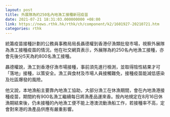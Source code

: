 ```yaml
---
layout: post
title: 外展隊為約250名內地漁工接種新冠疫苗　
date: 2021-07-21 18:31:03.000000000 +08:00
link: https://news.rthk.hk/rthk/ch/component/k2/1601927-20210721.htm
categories: rthk
---
```


統籌疫苗接種計劃的公務員事務局局長聶德權到香港仔漁類批發市場，視察外展隊為漁工接種疫苗的情況。他在社交網頁表示，外展隊為約250名內地漁工接種，亦會先後分5天為約800名漁工接種。

聶德權說，漁工到香港仔漁市場接種，事前須先進行檢測，並取得陰性結果才可「落地」接種，以策安全。漁工與食材及市場人員接觸難免，接種疫苗能減低感染及社區爆發的風險。

他又說，本地漁船主要靠內地漁工協助，大部分漁工在休漁期間，會在內地漁港接種疫苗，期間約有900名漁工繼續每日將漁產品運來香。按內地規定在8月16日休漁期結束後，仍未接種的內地漁工便不能上港澳流動漁船工作，若接種率不高，定會對來港的漁產品供應有嚴重影響。
